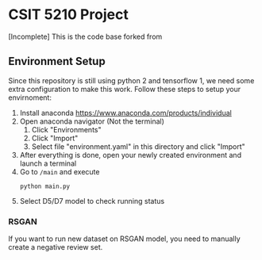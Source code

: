 # CSIT 5210 Project 

[Incomplete] This is the code base forked from 

## Environment Setup 
Since this repository is still using python 2 and tensorflow 1, we need some extra configuration to make this work. Follow these steps to setup your envirnoment:
1. Install anaconda https://www.anaconda.com/products/individual
2. Open anaconda navigator (Not the terminal)
    1. Click "Environments"
    2. Click "Import"
    3. Select file "environment.yaml" in this directory and click "Import"
3.  After everything is done, open your newly created environment and launch a terminal
4. Go to `/main` and execute 
    ```
    python main.py
    ```
5. Select D5/D7 model to check running status

### RSGAN 

If you want to run new dataset on RSGAN model, you need to manually create a negative review set. 

